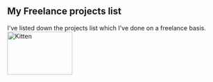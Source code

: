 ## My Freelance projects list
I've listed down the projects list which I've done on a freelance basis.
<img src="/media/2018/08/sample.svg" alt="Kitten"	title="A cute kitten" width="150" height="100" />
